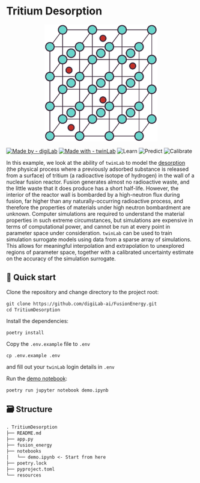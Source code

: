 # Tritium Desorption

<div align="center">
    <img src="./resources/images/logo.svg" width="300"/>
</div>

[![Made by - digiLab](https://img.shields.io/static/v1?label=Made+by&message=digiLab&color=162448)](https://www.digilab.co.uk/) [![Made with - twinLab](https://img.shields.io/static/v1?label=Using&message=twinLab&color=009fe3)](https://twinlab.ai/)
![Learn](https://img.shields.io/badge/Learn-7Db928) ![Predict](https://img.shields.io/badge/Predict-7Db928) ![Calibrate](https://img.shields.io/badge/Calibrate-7Db928) 




<!-- ![digiLab](./resources/images/digiLab_badge.svg) ![twinLab](./resources/images/twinLab_badge.svg) [![slack](https://img.shields.io/badge/slack-@digilabglobal-purple.svg?logo=slack)](https://digilabglobal.slack.com) -->


In this example, we look at the ability of `twinLab` to model the [desorption](https://en.wikipedia.org/wiki/Desorption) (the physical process where a previously adsorbed substance is released from a surface) of tritium (a radioactive isotope of hydrogen) in the wall of a nuclear fusion reactor. Fusion generates almost no radioactive waste, and the little waste that it does produce has a short half-life. However, the interior of the reactor wall is bombarded by a high-neutron flux during fusion, far higher than any naturally-occurring radioactive process, and therefore the properties of materials under high neutron bombardment are unknown. Computer simulations are required to understand the material properties in such extreme circumstances, but simulations are expensive in terms of computational power, and cannot be run at every point in parameter space under consideration. `twinLab` can be used to train simulation surrogate models using data from a sparse array of simulations. This allows for meaningful interpolation and extrapolation to unexplored regions of parameter space, together with a calibrated uncertainty estimate on the accuracy of the simulation surrogate.


## 🚀 Quick start

Clone the repository and change directory to the project root:
```shell
git clone https://github.com/digiLab-ai/FusionEnergy.git
cd TritiumDesorption 
```

Install the dependencies:
```shell
poetry install
```

Copy the `.env.example` file to `.env` 
```shell
cp .env.example .env
```
and fill out your `twinLab` login details in `.env`

Run the [demo notebook](./notebooks/demo.ipynb):
```shell
poetry run jupyter notebook demo.ipynb
```
## 🗃️ Structure

```
. TritiumDesorption 
├── README.md      
├── app.py
├── fusion_energy  
├── notebooks
│   └── demo.ipynb <- Start from here
├── poetry.lock
├── pyproject.toml
└── resources      
``` 

